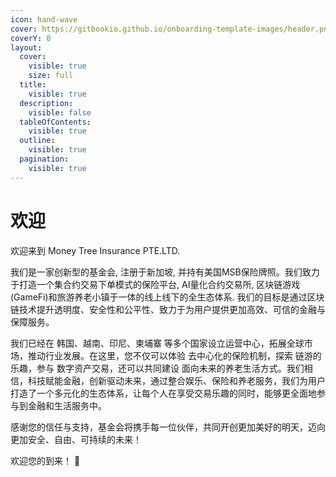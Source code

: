 ```yaml
---
icon: hand-wave
cover: https://gitbookio.github.io/onboarding-template-images/header.png
coverY: 0
layout:
  cover:
    visible: true
    size: full
  title:
    visible: true
  description:
    visible: false
  tableOfContents:
    visible: true
  outline:
    visible: true
  pagination:
    visible: true
---
```


# 欢迎

欢迎来到 Money Tree Insurance PTE.LTD.
    
我们是一家创新型的基金会, 注册于新加坡, 并持有美国MSB保险牌照。我们致力于打造一个集合约交易下单模式的保险平台, AI量化合约交易所, 区块链游戏(GameFi)和旅游养老小镇于一体的线上线下的全生态体系. 我们的目标是通过区块链技术提升透明度、安全性和公平性、致力于为用户提供更加高效、可信的金融与保障服务。
    
我们已经在 韩国、越南、印尼、柬埔寨 等多个国家设立运营中心，拓展全球市场，推动行业发展。在这里，您不仅可以体验 去中心化的保险机制，探索 链游的乐趣，参与 数字资产交易，还可以共同建设 面向未来的养老生活方式。我们相信，科技赋能金融，创新驱动未来，通过整合娱乐、保险和养老服务，我们为用户打造了一个多元化的生态体系，让每个人在享受交易乐趣的同时，能够更全面地参与到金融和生活服务中。

感谢您的信任与支持，基金会将携手每一位伙伴，共同开创更加美好的明天，迈向更加安全、自由、可持续的未来！

欢迎您的到来！ 🚀


<!-- ### Jump right in

<table data-view="cards"><thead><tr><th></th><th></th><th data-hidden data-card-cover data-type="files"></th><th data-hidden></th><th data-hidden data-card-target data-type="content-ref"></th></tr></thead><tbody><tr><td><strong>Getting Started</strong></td><td>Create your first site</td><td></td><td></td><td><a href="getting-started/quickstart.md">quickstart.md</a></td></tr><tr><td><strong>Basics</strong></td><td>Learn the basics of GitBook</td><td></td><td></td><td><a href="broken-reference">Broken link</a></td></tr><tr><td><strong>Publish your docs</strong></td><td>Share your docs online</td><td></td><td></td><td><a href="getting-started/publish-your-docs.md">publish-your-docs.md</a></td></tr></tbody></table> -->
